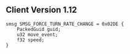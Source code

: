 ## Client Version 1.12

```rust,ignore
smsg SMSG_FORCE_TURN_RATE_CHANGE = 0x02DE {
    PackedGuid guid;    
    u32 move_event;    
    f32 speed;    
}

```
